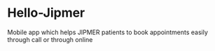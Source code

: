 # Hello-Jipmer
Mobile app which helps JIPMER patients to book appointments easily through call or through online
